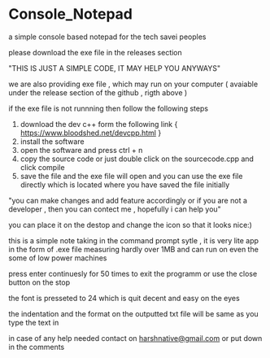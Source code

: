 # Console_Notepad
a simple console based notepad for the tech savei peoples 

please download the exe file in the releases section 


"THIS IS JUST A SIMPLE CODE, IT MAY HELP YOU ANYWAYS"

we are also providing exe file , which may run on your computer ( avaiable under the release section of the github , rigth above )

if the exe file is not runnning then follow the following steps

1. download the dev c++ form the following link { https://www.bloodshed.net/devcpp.html }
2. install the software
3. open the software and press ctrl + n
4. copy the source code or just double click on the sourcecode.cpp and click compile
5. save the file and the exe file will open and you can use the exe file directly which is located where you have saved the file initially


"you can make changes and add feature accordingly or if you are not a developer , then you can contect me , hopefully i can help you"


you can place it on the destop and change the icon so that it looks nice:)

this is a simple note taking in the command prompt sytle , it is very lite app in the form of .exe file measuring hardly over 1MB and can run on even the some of low power machines 


press enter continuesly for 50 times to exit the programm or use the close button on the stop 

the font is presseted to 24 which is quit decent and easy on the eyes 

the indentation and the format on the outputted txt file will be same as you type the text in 


in case of any help needed contact on harshnative@gmail.com or put down in the comments 
